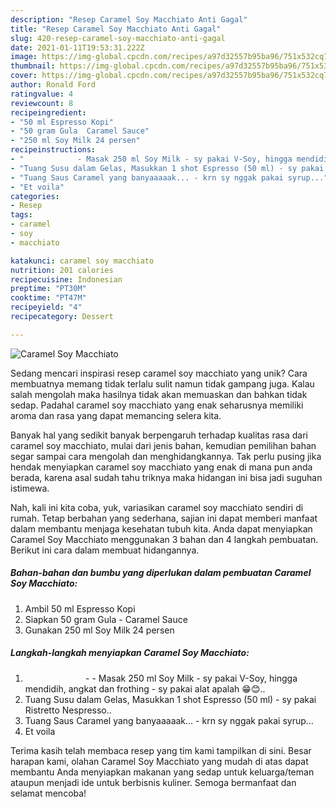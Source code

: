 ```yaml
---
description: "Resep Caramel Soy Macchiato Anti Gagal"
title: "Resep Caramel Soy Macchiato Anti Gagal"
slug: 420-resep-caramel-soy-macchiato-anti-gagal
date: 2021-01-11T19:53:31.222Z
image: https://img-global.cpcdn.com/recipes/a97d32557b95ba96/751x532cq70/caramel-soy-macchiato-foto-resep-utama.jpg
thumbnail: https://img-global.cpcdn.com/recipes/a97d32557b95ba96/751x532cq70/caramel-soy-macchiato-foto-resep-utama.jpg
cover: https://img-global.cpcdn.com/recipes/a97d32557b95ba96/751x532cq70/caramel-soy-macchiato-foto-resep-utama.jpg
author: Ronald Ford
ratingvalue: 4
reviewcount: 8
recipeingredient:
- "50 ml Espresso Kopi"
- "50 gram Gula  Caramel Sauce"
- "250 ml Soy Milk 24 persen"
recipeinstructions:
- "⠀⠀⠀⠀⠀⠀⠀⠀⠀ - Masak 250 ml Soy Milk - sy pakai V-Soy, hingga mendidih, angkat dan frothing - sy pakai alat apalah 😁😊.. ⠀⠀⠀⠀⠀⠀⠀⠀⠀"
- "Tuang Susu dalam Gelas, Masukkan 1 shot Espresso (50 ml) - sy pakai Ristretto Nespresso.. ⠀⠀⠀⠀⠀⠀⠀⠀⠀"
- "Tuang Saus Caramel yang banyaaaaak... - krn sy nggak pakai syrup..."
- "Et voila"
categories:
- Resep
tags:
- caramel
- soy
- macchiato

katakunci: caramel soy macchiato 
nutrition: 201 calories
recipecuisine: Indonesian
preptime: "PT30M"
cooktime: "PT47M"
recipeyield: "4"
recipecategory: Dessert

---
```



![Caramel Soy Macchiato](https://img-global.cpcdn.com/recipes/a97d32557b95ba96/751x532cq70/caramel-soy-macchiato-foto-resep-utama.jpg)

Sedang mencari inspirasi resep caramel soy macchiato yang unik? Cara membuatnya memang tidak terlalu sulit namun tidak gampang juga. Kalau salah mengolah maka hasilnya tidak akan memuaskan dan bahkan tidak sedap. Padahal caramel soy macchiato yang enak seharusnya memiliki aroma dan rasa yang dapat memancing selera kita.



Banyak hal yang sedikit banyak berpengaruh terhadap kualitas rasa dari caramel soy macchiato, mulai dari jenis bahan, kemudian pemilihan bahan segar sampai cara mengolah dan menghidangkannya. Tak perlu pusing jika hendak menyiapkan caramel soy macchiato yang enak di mana pun anda berada, karena asal sudah tahu triknya maka hidangan ini bisa jadi suguhan istimewa.


Nah, kali ini kita coba, yuk, variasikan caramel soy macchiato sendiri di rumah. Tetap berbahan yang sederhana, sajian ini dapat memberi manfaat dalam membantu menjaga kesehatan tubuh kita. Anda dapat menyiapkan Caramel Soy Macchiato menggunakan 3 bahan dan 4 langkah pembuatan. Berikut ini cara dalam membuat hidangannya.

<!--inarticleads1-->

##### Bahan-bahan dan bumbu yang diperlukan dalam pembuatan Caramel Soy Macchiato:

1. Ambil 50 ml Espresso Kopi
1. Siapkan 50 gram Gula - Caramel Sauce
1. Gunakan 250 ml Soy Milk 24 persen




<!--inarticleads2-->

##### Langkah-langkah menyiapkan Caramel Soy Macchiato:

1. ⠀⠀⠀⠀⠀⠀⠀⠀⠀ - - Masak 250 ml Soy Milk - sy pakai V-Soy, hingga mendidih, angkat dan frothing - sy pakai alat apalah 😁😊.. ⠀⠀⠀⠀⠀⠀⠀⠀⠀
1. Tuang Susu dalam Gelas, Masukkan 1 shot Espresso (50 ml) - sy pakai Ristretto Nespresso.. ⠀⠀⠀⠀⠀⠀⠀⠀⠀
1. Tuang Saus Caramel yang banyaaaaak... - krn sy nggak pakai syrup...
1. Et voila




Terima kasih telah membaca resep yang tim kami tampilkan di sini. Besar harapan kami, olahan Caramel Soy Macchiato yang mudah di atas dapat membantu Anda menyiapkan makanan yang sedap untuk keluarga/teman ataupun menjadi ide untuk berbisnis kuliner. Semoga bermanfaat dan selamat mencoba!
